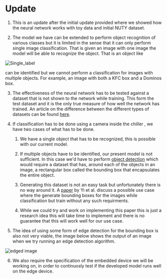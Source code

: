 # Update

1. This is an update after the initial update provided where we showed how the neural network works with toy data and initial NUTY dataset.

2. The model we have can be extended to perform object recognition of various classes but it is limited in the sense that it can only perform single image classification. That is given an image with one image the model will be able to recognize the object.
That is  an object like 

![Single_label](https://user-images.githubusercontent.com/41626118/88027689-3fb97980-cb55-11ea-9cda-177eda69b966.png)

can be identified but we cannot perform a classification for images with multiple objects. For example, an image with both a KFC box and a Dominos box.

3. The effectiveness of the neural network has to be tested against a dataset that is not shown to the network while training. This form the test dataset and it is the only true measure of how well the network has trained. An article on the difference between the different types of datasets can be found [here](https://towardsdatascience.com/train-validation-and-test-sets-72cb40cba9e7).

4. If classification has to be done using a camera inside the chiller , we have two cases of what has to be done.

	1. We have a single object that has to be recognized, this is possible with our current model.
	
	2. If multiple objects have to be identified, our present model is not sufficient. In this case we'd have to perform [object detection](https://en.wikipedia.org/wiki/Object_detection) which would require a dataset that has, around each of the objects in an image, a rectangular box called the bounding box that encapsulates the entire object.
		
	3. Generating this dataset is not an easy task but unfortunately there is no way around it. A [paper](https://arxiv.org/pdf/1904.09781.pdf) by Yi et al. discuss a possible use case where the generate bounding boxes for the images while classification but train without any such requirments. 
	
	4. While we could try and work on implementing this paper this is just a research idea this will take time to implement and there is no guarantee that this will work well for our use case.
	
5. The idea of using some form of edge detection for the bounding box is also not very viable, the image below shows the output of an image  when we try running an edge detection algorithm.

![edged image](https://user-images.githubusercontent.com/41626118/87909347-b5eeab00-ca85-11ea-9df6-532346fe5c9d.png)

6. We also require the specification of the embedded device we will be working on, in order to continuosly test if the developed model runs well on the edge device.
